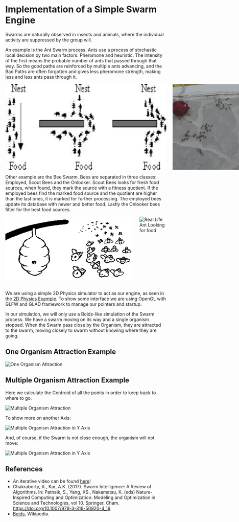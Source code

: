 # Implementation of a Simple Swarm Engine

Swarms are naturally observed in insects and animals, where the individual activity
are suppressed by the group will. 

An example is the Ant Swarm process. Ants use a process of stochastic local decision by two main factors: Pheromone and heuristic.
The intensity of the first means the probable number of ants that passed through that way. So the good paths are reinforced by multiple ants
advancing, and the Bad Paths are often forgotten and gives less pheromone strength, making less and less ants pass through it.

<div class="parent">
<img src="resources/ants.gif" alt="Ants">
<img src="resources/ants_real.gif" alt="Real Life Ant Looking for food">
</div>

Other example are the Bee Swarm. Bees are separated in three classes: Employed, Scout Bees and the Onlooker.
Scout Bees looks for fresh food sources, when found, they mark the source with a fitness quotient. If the employed
bees find the marked food source and the quotient are higher than the last ones, it is marked for further processing.
The employed bees update its database with newer and better food. Lastly the Onlooker bees filter for the best 
food sources.


<div class="parent">
<img src="resources/bees.gif" alt="Bees Animation">
<img src="resources/giphy.gif" alt="Real Life Ant Looking for food">
</div>

<br>

We are using a simple 2D Physics simulator to act as our engine, as seen in the [2D Physics Example](https://github.com/Beloin/2DPhysicsSimulator).
To show some interface we are using OpenGL with GLFW and GLAD framework to manage our pointers and startup.


In our simulation, we will only use a Boids-like simulation of the Swarm process. We have a swarm moving on its way
and a single organism stopped. When the Swarm pass close by the Organism, they are attracted to the swarm, moving closely to
swarm without knowing where they are going.

## One Organism Attraction Example

<img src="resources/single-unit-example.gif" alt="One Organism Attraction">

## Multiple Organism Attraction Example

Here we calculate the Centroid of all the points in order to keep track to where to go.

<img src="resources/multiple-unit-example2.gif" alt="Multiple Organism Attraction">

To show more on another Axis:

<img src="resources/multiple-axisy.gif" alt="Multiple Organism Attraction in Y Axis">

And, of course, if the Swarm is not close enough, the organism will not move:

<img src="resources/multiple-axisy-dont-t.gif" alt="Multiple Organism Attraction in Y Axis">


## References

- An iterative video can be found [here](https://www.youtube.com/watch?v=nyayWLpcIGo&ab_channel=Zidbits)!
- Chakraborty, A., Kar, A.K. (2017). Swarm Intelligence: A Review of Algorithms. In: Patnaik, S., Yang, XS., Nakamatsu, K. (eds) Nature-Inspired Computing and Optimization. Modeling and Optimization in Science and Technologies, vol 10. Springer, Cham. https://doi.org/10.1007/978-3-319-50920-4_19
- [Boids](https://en.wikipedia.org/wiki/Boids), Wikipedia.

<style>
.parent{
    display: flex;
    grid-template-columns: 1fr 1fr 1fr;
    column-gap: 20px;
}
</style>